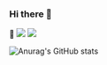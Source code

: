 ### Hi there 👋

🌱 <img src="https://img.shields.io/badge/Spring-green?style=6DB33F&logo=Spring&logoColor=green"/> <img src="https://img.shields.io/badge/Java-skyblue?style=2F2625&logo=java&logoColor=skyblue"/>

![Anurag's GitHub stats](https://github-readme-stats.vercel.app/api?username=dmdwns2&show_icons=true&theme=default)


<!--
**dmdwns2/dmdwns2** is a ✨ _special_ ✨ repository because its `README.md` (this file) appears on your GitHub profile.

Here are some ideas to get you started:

- 🔭 I’m currently working on ...
- 
- 👯 I’m looking to collaborate on ...
- 🤔 I’m looking for help with ...
- 💬 Ask me about ...
- 📫 How to reach me: ...
- 😄 Pronouns: ...
- ⚡ Fun fact: ...
-->
